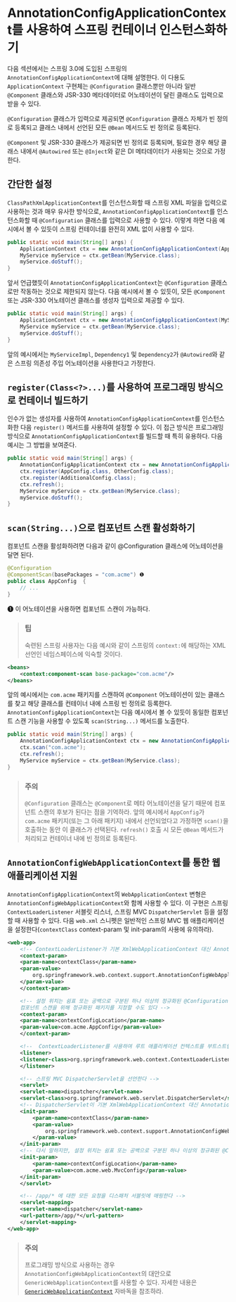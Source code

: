 # AnnotationConfigApplicationContext를 사용하여 스프링 컨테이너 인스턴스화하기

다음 섹션에서는 스프링 3.0에 도입된 스프링의 `AnnotationConfigApplicationContext`에 대해 설명한다. 이 다용도 `ApplicationContext` 구현체는 `@Configuration` 클래스뿐만 아니라 일반 `@Component` 클래스와 JSR-330 메타데이터로 어노테이션이 달린 클래스도 입력으로 받을 수 있다.

`@Configuration` 클래스가 입력으로 제공되면 `@Configuration` 클래스 자체가 빈 정의로 등록되고 클래스 내에서 선언된 모든 `@Bean` 메서드도 빈 정의로 등록된다.

`@Component` 및 JSR-330 클래스가 제공되면 빈 정의로 등록되며, 필요한 경우 해당 클래스 내에서 `@Autowired` 또는 `@Inject`와 같은 DI 메타데이터가 사용되는 것으로 가정한다.

## 간단한 설정

`ClassPathXmlApplicationContext`를 인스턴스화할 때 스프링 XML 파일을 입력으로 사용하는 것과 매우 유사한 방식으로, `AnnotationConfigApplicationContext`를 인스턴스화할 때 `@Configuration` 클래스를 입력으로 사용할 수 있다. 이렇게 하면 다음 예시에서 볼 수 있듯이 스프링 컨테이너를 완전히 XML 없이 사용할 수 있다.

```java
public static void main(String[] args) {
    ApplicationContext ctx = new AnnotationConfigApplicationContext(AppConfig.class);
    MyService myService = ctx.getBean(MyService.class);
    myService.doStuff();
}
```

앞서 언급했듯이 `AnnotationConfigApplicationContext`는 `@Configuration` 클래스로만 작동하는 것으로 제한되지 않는다. 다음 예시에서 볼 수 있듯이, 모든 `@Component` 또는 JSR-330 어노테이션 클래스를 생성자 입력으로 제공할 수 있다.

```java
public static void main(String[] args) {
    ApplicationContext ctx = new AnnotationConfigApplicationContext(MyServiceImpl.class, Dependency1.class, Dependency2.class);
    MyService myService = ctx.getBean(MyService.class);
    myService.doStuff();
}
```

앞의 예시에서는 `MyServiceImpl`, `Dependency1` 및 `Dependency2`가 `@Autowired`와 같은 스프링 의존성 주입 어노테이션을 사용한다고 가정한다.

## `register(Class<?>...)`를 사용하여 프로그래밍 방식으로 컨테이너 빌드하기

인수가 없는 생성자를 사용하여 `AnnotationConfigApplicationContext`를 인스턴스화한 다음 `register()` 메서드를 사용하여 설정할 수 있다. 이 접근 방식은 프로그래밍 방식으로 `AnnotationConfigApplicationContext`를 빌드할 때 특히 유용하다. 다음 예시는 그 방법을 보여준다.

```java
public static void main(String[] args) {
    AnnotationConfigApplicationContext ctx = new AnnotationConfigApplicationContext();
    ctx.register(AppConfig.class, OtherConfig.class);
    ctx.register(AdditionalConfig.class);
    ctx.refresh();
    MyService myService = ctx.getBean(MyService.class);
    myService.doStuff();
}
```

## `scan(String...)`으로 컴포넌트 스캔 활성화하기

컴포넌트 스캔을 활성화하려면 다음과 같이 @Configuration 클래스에 어노테이션을 달면 된다.

```java
@Configuration
@ComponentScan(basePackages = "com.acme") ❶
public class AppConfig  {
    // ...
}
```

❶   이 어노테이션을 사용하면 컴포넌트 스캔이 가능하다.

> ### 팁
> 
> 숙련된 스프링 사용자는 다음 예시와 같이 스프링의 `context:`에 해당하는 XML 선언인 네임스페이스에 익숙할 것이다.
```xml
<beans>
    <context:component-scan base-package="com.acme"/>
</beans>
```

앞의 예시에서는 `com.acme` 패키지를 스캔하여 `@Component` 어노테이션이 있는 클래스를 찾고 해당 클래스를 컨테이너 내에 스프링 빈 정의로 등록한다. `AnnotationConfigApplicationContext`는 다음 예시에서 볼 수 있듯이 동일한 컴포넌트 스캔 기능을 사용할 수 있도록 `scan(String...)` 메서드를 노출한다.

```java
public static void main(String[] args) {
    AnnotationConfigApplicationContext ctx = new AnnotationConfigApplicationContext();
    ctx.scan("com.acme");
    ctx.refresh();
    MyService myService = ctx.getBean(MyService.class);
}
```

> ### 주의
> 
> `@Configuration` 클래스는 `@Component`로 메타 어노테이션을 달기 때문에 컴포넌트 스캔의 후보가 된다는 점을 기억하라. 앞의 예시에서 `AppConfig`가 `com.acme` 패키지(또는 그 아래 패키지) 내에서 선언되었다고 가정하면 `scan()`을 호출하는 동안 이 클래스가 선택된다. `refresh()` 호출 시 모든 `@Bean` 메서드가 처리되고 컨테이너 내에 빈 정의로 등록된다.

## `AnnotationConfigWebApplicationContext`를 통한 웹 애플리케이션 지원

`AnnotationConfigApplicationContext`의 `WebApplicationContext` 변형은 `AnnotationConfigWebApplicationContext`와 함께 사용할 수 있다. 이 구현은 스프링 `ContextLoaderListener` 서블릿 리스너, 스프링 MVC `DispatcherServlet` 등을 설정할 때 사용할 수 있다. 다음 `web.xml` 스니펫은 일반적인 스프링 MVC 웹 애플리케이션을 설정한다(`contextClass` context-param 및 init-param의 사용에 유의하라).

```xml
<web-app>
    <!-- ContextLoaderListener가 기본 XmlWebApplicationContext 대신 AnnotationConfigWebApplicationContext를 사용하도록 설정한다 -->
    <context-param>
	<param-name>contextClass</param-name>
	<param-value>
	    org.springframework.web.context.support.AnnotationConfigWebApplicationContext
	</param-value>
    </context-param>

    <!-- 설정 위치는 쉼표 또는 공백으로 구분된 하나 이상의 정규화된 @Configuration 클래스로 구성되어야 한다. 
	컴포넌트 스캔을 위해 정규화된 패키지를 지정할 수도 있다 -->
    <context-param>
	<param-name>contextConfigLocation</param-name>
	<param-value>com.acme.AppConfig</param-value>
    </context-param>

    <!--  ContextLoaderListener를 사용하여 루트 애플리케이션 컨텍스트를 부트스트랩한다 -->
    <listener>
	<listener-class>org.springframework.web.context.ContextLoaderListener</listener-class>
    </listener>

    <!-- 스프링 MVC DispatcherServlet을 선언한다 -->
    <servlet>
	<servlet-name>dispatcher</servlet-name>
	<servlet-class>org.springframework.web.servlet.DispatcherServlet</servlet-class>
	<!-- DispatcherServlet이 기본 XmlWebApplicationContext 대신 AnnotationConfigWebApplicationContext를 사용하도록 설정한다 -->
	<init-param>
	    <param-name>contextClass</param-name>
		<param-value>
		    org.springframework.web.context.support.AnnotationConfigWebApplicationContext
		</param-value>
	</init-param>
	<!-- 다시 말하지만, 설정 위치는 쉼표 또는 공백으로 구분된 하나 이상의 정규화된 @Configuration 클래스로 구성되어야 한다 -->
	<init-param>
		<param-name>contextConfigLocation</param-name>
		<param-value>com.acme.web.MvcConfig</param-value>
	</init-param>
    </servlet>

    <!-- /app/* 에 대한 모든 요청을 디스패처 서블릿에 매핑한다 -->
    <servlet-mapping>
	<servlet-name>dispatcher</servlet-name>
	<url-pattern>/app/*</url-pattern>
    </servlet-mapping>
</web-app>
```

> ### 주의
> 
> 프로그래밍 방식으로 사용하는 경우 `AnnotationConfigWebApplicationContext`의 대안으로 `GenericWebApplicationContext`를 사용할 수 있다. 자세한 내용은 [`GenericWebApplicationContext`](https://docs.spring.io/spring-framework/docs/6.1.10/javadoc-api/org/springframework/web/context/support/GenericWebApplicationContext.html) 자바독을 참조하라.
